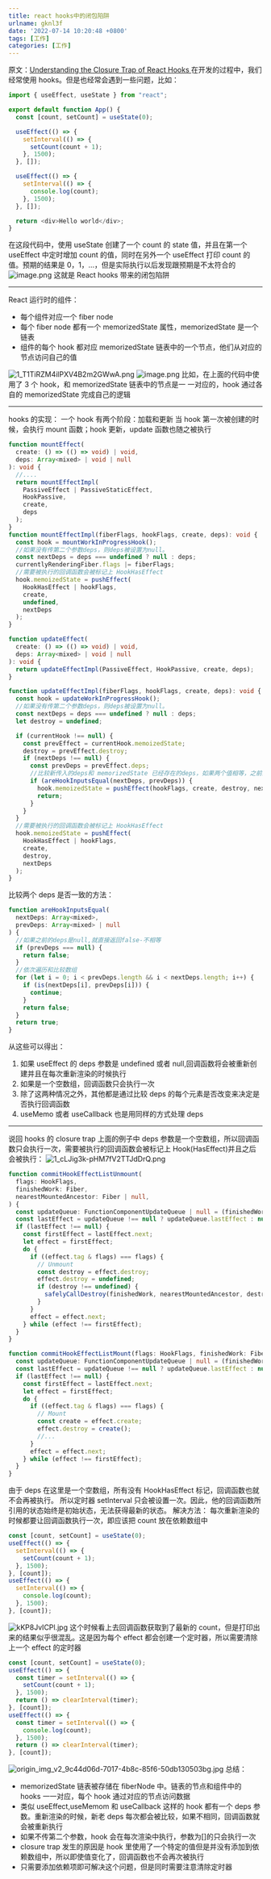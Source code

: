 ```yaml
---
title: react hooks中的闭包陷阱
urlname: gknl3f
date: '2022-07-14 10:20:48 +0800'
tags: [工作]
categories: [工作]
---
```


原文：[Understanding the Closure Trap of React Hooks
](https://betterprogramming.pub/understanding-the-closure-trap-of-react-hooks-6c560c408cde)
在开发的过程中，我们经常使用 hooks。但是也经常会遇到一些问题，比如：

```javascript
import { useEffect, useState } from "react";

export default function App() {
  const [count, setCount] = useState(0);

  useEffect(() => {
    setInterval(() => {
      setCount(count + 1);
    }, 1500);
  }, []);

  useEffect(() => {
    setInterval(() => {
      console.log(count);
    }, 1500);
  }, []);

  return <div>Hello world</div>;
}
```

在这段代码中，使用 useState 创建了一个 count 的 state 值，并且在第一个 useEffect 中定时增加 count 的值，同时在另外一个 useEffect 打印 count 的值。预期的结果是 0，1，...，但是实际执行以后发现跟预期是不太符合的
![image.png](https://cdn.nlark.com/yuque/0/2022/png/115484/1657765946009-617cb759-84c8-4a4e-b58e-0d252e8d6fc2.png#clientId=ucde22273-7b3b-4&crop=0&crop=0&crop=1&crop=1&from=paste&height=595&id=ucaca7b44&margin=%5Bobject%20Object%5D&name=image.png&originHeight=1189&originWidth=2552&originalType=binary∶=1&rotation=0&showTitle=false&size=264060&status=done&style=none&taskId=u426fe684-5088-4eb6-a5d4-92dcbc9d9ed&title=&width=1276)
这就是 React hooks 带来的闭包陷阱

---

React 运行时的组件：

- 每个组件对应一个 fiber node
- 每个 fiber node 都有一个 memorizedState 属性，memorizedState 是一个链表
- 组件的每个 hook 都对应 memorizedState 链表中的一个节点，他们从对应的节点访问自己的值

![1_T1TiRZM4ilPXV4B2m2GWwA.png](https://cdn.nlark.com/yuque/0/2022/png/115484/1657767533868-13feb8eb-f1a4-490b-b73c-55a4ea29734e.png#clientId=u06c2f962-ebf5-4&crop=0&crop=0&crop=1&crop=1&from=drop&height=405&id=u6b6e2ad1&margin=%5Bobject%20Object%5D&name=1_T1TiRZM4ilPXV4B2m2GWwA.png&originHeight=1590&originWidth=1225&originalType=binary∶=1&rotation=0&showTitle=false&size=241986&status=done&style=none&taskId=u98f8a216-d516-4fac-afe1-c84da9bd0b4&title=&width=312)
![image.png](https://cdn.nlark.com/yuque/0/2022/png/115484/1657767921376-c1ca8d74-6008-400b-9af3-b728bbdf535c.png#clientId=u06c2f962-ebf5-4&crop=0&crop=0&crop=1&crop=1&from=paste&height=381&id=ub84d6099&margin=%5Bobject%20Object%5D&name=image.png&originHeight=1005&originWidth=913&originalType=binary∶=1&rotation=0&showTitle=false&size=409788&status=done&style=none&taskId=u7c66f2ad-c48d-439b-84c0-5f3e7064bc6&title=&width=346.5)
比如，在上面的代码中使用了 3 个 hook，和 memorizedState 链表中的节点是一 一对应的，hook 通过各自的 memorizedState 完成自己的逻辑

---

hooks 的实现：
一个 hook 有两个阶段：加载和更新
当 hook 第一次被创建的时候，会执行 mount 函数；hook 更新，update 函数也随之被执行

```typescript
function mountEffect(
  create: () => (() => void) | void,
  deps: Array<mixed> | void | null
): void {
  //....
  return mountEffectImpl(
    PassiveEffect | PassiveStaticEffect,
    HookPassive,
    create,
    deps
  );
}
function mountEffectImpl(fiberFlags, hookFlags, create, deps): void {
  const hook = mountWorkInProgressHook();
  //如果没有传第二个参数deps，则deps被设置为null。
  const nextDeps = deps === undefined ? null : deps;
  currentlyRenderingFiber.flags |= fiberFlags;
  //需要被执行的回调函数会被标记上 HookHasEffect
  hook.memoizedState = pushEffect(
    HookHasEffect | hookFlags,
    create,
    undefined,
    nextDeps
  );
}

function updateEffect(
  create: () => (() => void) | void,
  deps: Array<mixed> | void | null
): void {
  return updateEffectImpl(PassiveEffect, HookPassive, create, deps);
}

function updateEffectImpl(fiberFlags, hookFlags, create, deps): void {
  const hook = updateWorkInProgressHook();
  //如果没有传第二个参数deps，则deps被设置为null。
  const nextDeps = deps === undefined ? null : deps;
  let destroy = undefined;

  if (currentHook !== null) {
    const prevEffect = currentHook.memoizedState;
    destroy = prevEffect.destroy;
    if (nextDeps !== null) {
      const prevDeps = prevEffect.deps;
      //比较新传入的deps和 memorizedState 已经存在的deps，如果两个值相等，之前的函数会直接被使用，否则会创建一个新的函数。
      if (areHookInputsEqual(nextDeps, prevDeps)) {
        hook.memoizedState = pushEffect(hookFlags, create, destroy, nextDeps);
        return;
      }
    }
  }
  //需要被执行的回调函数会被标记上 HookHasEffect
  hook.memoizedState = pushEffect(
    HookHasEffect | hookFlags,
    create,
    destroy,
    nextDeps
  );
}
```

比较两个 deps 是否一致的方法：

```typescript
function areHookInputsEqual(
  nextDeps: Array<mixed>,
  prevDeps: Array<mixed> | null
) {
  //如果之前的deps是null,就直接返回false-不相等
  if (prevDeps === null) {
    return false;
  }
  //依次遍历和比较数组
  for (let i = 0; i < prevDeps.length && i < nextDeps.length; i++) {
    if (is(nextDeps[i], prevDeps[i])) {
      continue;
    }
    return false;
  }
  return true;
}
```

从这些可以得出：

1. 如果 useEffect 的 deps 参数是 undefined 或者 null,回调函数将会被重新创建并且在每次重新渲染的时候执行
1. 如果是一个空数组，回调函数只会执行一次
1. 除了这两种情况之外，其他都是通过比较 deps 的每个元素是否改变来决定是否执行回调函数
1. useMemo 或者 useCallback 也是用同样的方式处理 deps

---

说回 hooks 的 closure trap
上面的例子中 deps 参数是一个空数组，所以回调函数只会执行一次，需要被执行的回调函数会被标记上 Hook(HasEffect)并且之后会被执行：
![1_cLJig3k-pHM7fV2TTJdDrQ.png](https://cdn.nlark.com/yuque/0/2022/png/115484/1657777774545-1de764b1-fb39-43c3-acd6-a7a05217d858.png#clientId=u06c2f962-ebf5-4&crop=0&crop=0&crop=1&crop=1&from=drop&height=262&id=u28e8b9cc&margin=%5Bobject%20Object%5D&name=1_cLJig3k-pHM7fV2TTJdDrQ.png&originHeight=824&originWidth=1225&originalType=binary∶=1&rotation=0&showTitle=true&size=698254&status=done&style=none&taskId=u467f7911-de94-4408-9e2f-656ed9a3579&title=react%2016&width=390 "react 16")

```typescript
function commitHookEffectListUnmount(
  flags: HookFlags,
  finishedWork: Fiber,
  nearestMountedAncestor: Fiber | null,
) {
  const updateQueue: FunctionComponentUpdateQueue | null = (finishedWork.updateQueue: any);
  const lastEffect = updateQueue !== null ? updateQueue.lastEffect : null;
  if (lastEffect !== null) {
    const firstEffect = lastEffect.next;
    let effect = firstEffect;
    do {
      if ((effect.tag & flags) === flags) {
        // Unmount
        const destroy = effect.destroy;
        effect.destroy = undefined;
        if (destroy !== undefined) {
          safelyCallDestroy(finishedWork, nearestMountedAncestor, destroy);
        }
      }
      effect = effect.next;
    } while (effect !== firstEffect);
  }
}

function commitHookEffectListMount(flags: HookFlags, finishedWork: Fiber) {
  const updateQueue: FunctionComponentUpdateQueue | null = (finishedWork.updateQueue: any);
  const lastEffect = updateQueue !== null ? updateQueue.lastEffect : null;
  if (lastEffect !== null) {
    const firstEffect = lastEffect.next;
    let effect = firstEffect;
    do {
      if ((effect.tag & flags) === flags) {
        // Mount
        const create = effect.create;
        effect.destroy = create();
        //...
      }
      effect = effect.next;
    } while (effect !== firstEffect);
  }
}
```

由于 deps 在这里是一个空数组，所有没有 HookHasEffect 标记，回调函数也就不会再被执行。
所以定时器 setInterval 只会被设置一次。因此，他的回调函数所引用的状态始终是初始状态，无法获得最新的状态。
解决方法：
每次重新渲染的时候都要让回调函数执行一次，即应该把 count 放在依赖数组中

```typescript
const [count, setCount] = useState(0);
useEffect(() => {
  setInterval(() => {
    setCount(count + 1);
  }, 1500);
}, [count]);
useEffect(() => {
  setInterval(() => {
    console.log(count);
  }, 1500);
}, [count]);
```

![kKP8JvICPl.jpg](https://cdn.nlark.com/yuque/0/2022/jpeg/115484/1657782415240-6ef5a049-8315-47bd-97c2-826fbf80f5c5.jpeg#clientId=u00d3ff6b-076b-4&crop=0&crop=0&crop=1&crop=1&from=paste&height=419&id=ub57a6dd6&margin=%5Bobject%20Object%5D&name=kKP8JvICPl.jpg&originHeight=692&originWidth=995&originalType=binary∶=1&rotation=0&showTitle=false&size=101462&status=done&style=none&taskId=ube855ea3-751e-4b1b-83cc-21818bfa224&title=&width=603.0302681760922)
这个时候看上去回调函数获取到了最新的 count，但是打印出来的结果似乎很混乱。这是因为每个 effect 都会创建一个定时器，所以需要清除上一个 effect 的定时器

```typescript
const [count, setCount] = useState(0);
useEffect(() => {
  const timer = setInterval(() => {
    setCount(count + 1);
  }, 1500);
  return () => clearInterval(timer);
}, [count]);
useEffect(() => {
  const timer = setInterval(() => {
    console.log(count);
  }, 1500);
  return () => clearInterval(timer);
}, [count]);
```

![origin_img_v2_9c44d06d-7017-4b8c-85f6-50db130503bg.jpg](https://cdn.nlark.com/yuque/0/2022/jpeg/115484/1657782596834-1a8714e7-599a-49c8-a1a7-a1feec5d836c.jpeg#clientId=u00d3ff6b-076b-4&crop=0&crop=0&crop=1&crop=1&from=paste&height=447&id=uee20bf60&margin=%5Bobject%20Object%5D&name=origin_img_v2_9c44d06d-7017-4b8c-85f6-50db130503bg.jpg&originHeight=738&originWidth=701&originalType=binary∶=1&rotation=0&showTitle=false&size=69372&status=done&style=none&taskId=u0ff7fc63-050d-46cf-a977-8ac8dd41748&title=&width=424.84846029290514)
总结：

- memorizedState 链表被存储在 fiberNode 中。链表的节点和组件中的 hooks 一一对应，每个 hook 通过对应的节点访问数据
- 类似 useEffect,useMemom 和 useCallback 这样的 hook 都有一个 deps 参数。重新渲染的时候，新老 deps 每次都会被比较，如果不相同，回调函数就会被重新执行
- 如果不传第二个参数，hook 会在每次渲染中执行，参数为[]的只会执行一次
- closure trap 发生的原因是 hook 里使用了一个特定的值但是并没有添加到依赖数组中，所以即使值变化了，回调函数也不会再次被执行
- 只需要添加依赖项即可解决这个问题，但是同时需要注意清除定时器

[
](https://betterprogramming.pub/understanding-the-closure-trap-of-react-hooks-6c560c408cde)
